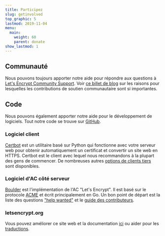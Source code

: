 ```yaml
---
title: Participez
slug: getinvolved
top_graphic: 5
lastmod: 2019-11-04
menu:
  main:
    weight: 60
    parent: donate
show_lastmod: 1
---
```



## Communauté

Nous pouvons toujours apporter notre aide pour répondre aux questions à [Let's Encrypt Community Support](https://community.letsencrypt.org/). Voir [ce billet de blog](/2015/08/13/lets-encrypt-community-support.html) sur les raisons pour lesquelles les contributions de soutien communautaire sont si importantes.

## Code

Nous pouvons également apporter notre aide pour le développement de logiciels. Tout notre code se trouve sur [GitHub](https://github.com/letsencrypt/).

### Logiciel client

[Certbot](https://github.com/certbot/certbot) est un utilitaire basé sur Python qui fonctionne avec votre serveur web pour obtenir automatiquement un certificat et convertir un site web en HTTPS. Certbot est le client avec lequel nous recommandons à la plupart des gens de commencer. De nombreuses autres [options de clients tiers](/docs/client-options) sont disponibles.

### Logiciel d'AC côté serveur

[Boulder](https://github.com/letsencrypt/boulder) est l'implémentation de l'AC "Let's Encrypt". Il est basé sur le protocole [ACME](https://tools.ietf.org/html/rfc8555) et écrit principalement en Go. Un bon point de départ est la liste des questions ["help wanted"](https://github.com/letsencrypt/boulder/labels/help%20wanted) et le [guide des contributeurs](https://github.com/letsencrypt/boulder/blob/master/CONTRIBUTING.md).

### letsencrypt.org

Vous pouvez améliorer ce site web et la documentation [ici](https://github.com/letsencrypt/website) ou aider pour les [traductions](https://crowdin.com/project/lets-encrypt-website).
